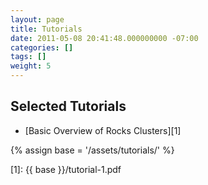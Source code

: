 ```yaml
---
layout: page
title: Tutorials
date: 2011-05-08 20:41:48.000000000 -07:00
categories: []
tags: []
weight: 5
---
```


## Selected Tutorials

* [Basic Overview of Rocks Clusters][1] 


{% assign base = '/assets/tutorials/' %}

[1]: {{ base }}/tutorial-1.pdf

